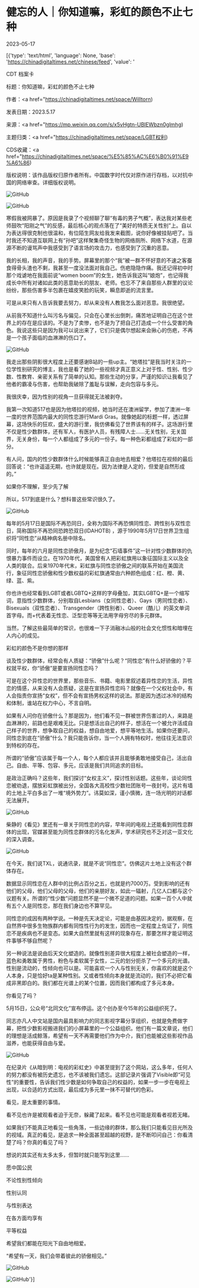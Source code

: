 # 健忘的人｜你知道嘛，彩虹的颜色不止七种

2023-05-17

[{'type': 'text/html', 'language': None, 'base': 'https://chinadigitaltimes.net/chinese/feed', 'value': '

CDT 档案卡

标题：你知道嘛，彩虹的颜色不止七种

作者：<a href="https://chinadigitaltimes.net/space/Willtorn)

发表日期：2023.5.17

来源：<a href="https://mp.weixin.qq.com/s/x5vHgtn-UBlEWbzn0glmhg)

主题归类：<a href="https://chinadigitaltimes.net/space/LGBT权利)

CDS收藏：<a href="https://chinadigitaltimes.net/space/%E5%85%AC%E6%B0%91%E9%A6%86)

版权说明：该作品版权归原作者所有。中国数字时代仅对原作进行存档，以对抗中国的网络审查。详细版权说明。





![GitHub](https://mmbiz.qpic.cn/mmbiz_png/zwicpdjfCS3xgEfNDUPIEAsy3YytXLSMJjC8ZSTcPZggpZpfqn8lssagYMj9ic2ynI0vI9XmurN1Tc1ias0iaPWKJA/640?wx_fmt=png\\&amp;amp;wxfrom=5\\&amp;amp;wx_lazy=1\\&amp;amp;wx_co=1)

![GitHub](https://mmbiz.qpic.cn/mmbiz_jpg/zwicpdjfCS3xgEfNDUPIEAsy3YytXLSMJK2MHOKM85tibKxptuKPnZwA3GXZCiasDng4Co3kiaGnWSIic2VJ0npicIPQ/640?wx_fmt=jpeg\\&amp;amp;wxfrom=5\\&amp;amp;wx_lazy=1\\&amp;amp;wx_co=1)

寒假我被网暴了。原因是我录了个视频聊了聊“有毒的男子气概”，表达我对某些老师鼓吹“阳刚之气”的反感，最后核心的观点落在了“美好的特质无关性别”上。自以为表达得很克制也很温和，有位陌生网友给我发来截图，说你好像被挂贴吧了。当时我还不知道互联网上有“孙吧”这样聚集奇怪生物的网络厕所、网络下水道，在源源不断的谩骂声中我感受到了语言场的攻击力，也感受到了沉重的恶意。

我的长相，我的声音，我的手势。屏幕里的那个“我”被一群不怀好意的不速之客蚕食得骨头渣也不剩，我甚至一度没法面对我自己。伤疤隐隐作痛。我还记得初中时那个戏谑地在我面前说“women boom”的女生，她告诉我这叫“娘炮”，也记得我成长中所有对诸如此类的恶意助长的朋友、老师。也忘不了来自那些人群里的议论纷纷，那些伤害多半包裹在嬉皮笑脸的玩笑，瞬息即逝的流言里。

可是从来只有人告诉我要去努力，却从来没有人教我怎么面对恶意。我很绝望。

从前我不知道什么叫污名与偏见，只会在心里长出倒刺，痛苦地证明自己在这个世界上的存在是应该的。不是为了卖惨，也不是为了把自己打造成一个什么受害的角色。我说这些只是因为我可以说出来了，它们只是偶尔想起来会揪心的伤疤，不再是一个孩子面临的血淋淋的伤口了。

![GitHub](https://mmbiz.qpic.cn/mmbiz_jpg/zwicpdjfCS3xgEfNDUPIEAsy3YytXLSMJag0scMnWbwXjhFYQ9OesK6AehEBxZxe9ribUTaGX3UtrLhyyWHr2y7A/640?wx_fmt=jpeg&amp;amp;wxfrom=5&amp;amp;wx_lazy=1&amp;amp;wx_co=1)

我走出那些阴影很大程度上还要感谢B站的一些up主。“她塔拉”是我当时关注的一位学性别研究的博主，我也是看了她的一些视频才真正意义上对于性、性别、性少数、性教育、亲密关系有了简单的认知。那些生动的分享，严谨的知识让我看见了他者的霸凌与伤害，也帮助我破除了羞耻与误解，走向包容与多元。

我很庆幸，因为性别的视角一旦获得就无法被剥夺。

我第一次知道517也是因为他塔拉的视频，她当时还在澳洲留学，参加了澳洲一年一度的世界范围内最大的同性恋游行Mardi Gras。就像她起的标题一样，透过屏幕，这场快乐的狂欢，盛大的游行里，我仿佛看见了世界该有的样子。这场游行里不仅是性少数群体，还有军人，有医护人员，有残障人士……无关性别，无关国界，无关身份，每一个人都组成了多元的一份子。每一种色彩都组成了彩虹的一部分。

有人问，国内的性少数群体什么时候能够真正自由地去相爱？他塔拉在视频的最后回答说：“也许遥遥无期，也许就是现在。因为法律是人定的，但爱是自然形成的。”

如果你不理解，至少先了解

所以，517到底是什么？想科普这些常识很久了。

![GitHub](https://mmbiz.qpic.cn/mmbiz_jpg/zwicpdjfCS3xgEfNDUPIEAsy3YytXLSMJh6EeQdX8Ykb1Yd1tYPG8kiboWVWm2AzibVZ3M7uqSKWUQEiaiaiaQQVjreg/640?wx_fmt=jpeg\\&amp;amp;wxfrom=5\\&amp;amp;wx_lazy=1\\&amp;amp;wx_co=1)

每年的5月17日是国际不再恐同日，全称为国际不再恐惧同性恋、跨性别与双性恋日，简称国际不再恐同恐跨恐双日(IDAHOTB) ，源于1990年5月17日世界卫生组织将“同性恋”从精神病名册中除名。

同时，每年的六月是同性恋骄傲月，是为纪念“石墙事件”这一针对性少数群体的仇恨暴力事件而设立。在1970年代，美国曾有人把彩虹旗用以象征国际主义以及全人类的联合。后来1970年代末，彩虹旗与同性恋骄傲之间的联系开始在美国流行，象征同性恋骄傲和性少数权益的彩虹旗通常由六种颜色组成：红、橙、黄、绿、蓝、紫。

你也许也经常看到LGBT或者LGBTQ+这样的字母叠加，其实LGBTQ+是一个缩写词，意指性少数群体，分别取自Lesbians（女同性恋者）、Gays（男同性恋者）、Bisexuals（双性恋者）、Transgender（跨性别者）、Queer（酷儿）的英文单词首字母。而+代表着无性恋、泛型恋等等无法用字母穷尽的多元群体。

当然，了解这些最简单的常识，也很难一下子消融冰山般的社会文化惯性和暗埋在人内心的成见。

彩虹的颜色不是你想的那样

谈及性少数群体，经常会有人质疑：“骄傲”什么呢？“同性恋”有什么好骄傲的？平权就平权，你“骄傲”是要宣扬同性恋吗？

可是在这个异性恋的世界里，那些音乐、书籍、电影里叙述着异性恋的生活，异性恋的情感，从来没有人会质疑，这是在宣扬异性恋吗？就像在一个父权社会中，有人会指责你宣扬“女权”，但不会有宣扬男权这样的说法。那是因为透过冰冷的结构和体制，谁站在权力中心，不言自明。

如果有人问你在骄傲什么？那是因为，他们看不见一群被世界伤害过的人，来路是血淋淋的，前路也是艰难无比。只是想活出自己的样子，想活在一个被允许活成自己样子的世界，想争取自己的权益，想自由地爱，想平等地生活。如果你还要问，同性恋到底在“骄傲”什么？我只能告诉你，当一个人拥有特权时，他往往无法意识到特权的存在。

所谓的“骄傲”应该属于每一个人，每个人都应该并且能够勇敢地接受自己，活出自己。自由、平等、包容、多元，应该是我们共同追求的目标。

是政治正确吗？这些年，我们探讨“女权主义”，探讨性别话题。这些年，谈论同性恋被劝退，摆放彩虹旗被出分，全国各大高校性少数社团账号一夜封号。这片有墙的土地上平白多出了一堆“境外势力”。讳莫如深，谨小慎微，连一场光明的对话都无法展开。

![GitHub](https://mmbiz.qpic.cn/mmbiz_jpg/zwicpdjfCS3xgEfNDUPIEAsy3YytXLSMJ4q3tLBJWLGxaamoJd4exicQk7lpqH9vib5BDibBfnAegYfoMtbzgiabrJA/640?wx_fmt=jpeg\\&amp;amp;wxfrom=5\\&amp;amp;wx_lazy=1\\&amp;amp;wx_co=1)

柴静的《看见》里还有一章关于同性恋的内容，早年间的电视上还能看到同性恋群体的出现，官媒甚至能为同性恋群体的污名化发声，学术研究也不乏对这一亚文化的深入调查。

![GitHub](https://mmbiz.qpic.cn/mmbiz_jpg/zwicpdjfCS3xgEfNDUPIEAsy3YytXLSMJwRqdmnBdqE289fAwR30ITDiaTEgXC94ibouuIHCwpwHCBHCmJOoeHKjA/640?wx_fmt=jpeg\\&amp;amp;wxfrom=5\\&amp;amp;wx_lazy=1\\&amp;amp;wx_co=1)

在今天，我们说TXL，说通讯录，就是不说“同性恋”。仿佛这片土地上没有这个群体存在。

数据显示同性恋在人群中的比例占百分之五，也就是约7000万。受到影响的还有他们的父母，他们父母的父母，他们的亲朋好友，如此一辐射，几亿人口都与这个议题有关。所谓的“性少数”问题显然不是一个微不足道的问题。如果一百个人中就有五个人是同性恋，那在我们身边也不算罕见。

同性恋的成因有两种学说。一种是先天决定论，可能是由基因决定的，据观察，在自然界中很多生物族群内都有同性性行为的发生，因而也一定程度上佐证了，同性恋不是疾病也不是变态。如果大自然里就有这样的现象存在，那要怎样才能证明这件事够不够自然呢？

另一种说法是说由后天文化塑造的。就像性别差异很大程度上被社会塑造的一样，蓝色和勇敢属于男性，粉色与柔软属于女性，二元的划分扼杀了一个多元的光谱。性别是流动的，性倾向也可以是。可能喜欢一个人与性别无关，你喜欢的就是这个人本身，只是恰好ta是某种性别。又或者性倾向本身就是流动的，我们不必把它看成非黑即白的。我们都在光谱上的某个位置，因而我们都构成了多元本身。

你看见了吗？

5月15日，公众号“北同文化”宣布停运。这个创办至今15年的公益组织死了。

同志亦凡人中文站是国内最具影响力的同志影视字幕分享组织，也就是免费做字幕，把性少数影视搬进我们的小屏幕里的一个公益组织。他们有一篇文章说，他们的理想是活成鲸落，希望有一天不再需要他们作为中介，我们也能被这些影视作品滋养，也能获得自由与爱。

![GitHub](https://mmbiz.qpic.cn/mmbiz_jpg/zwicpdjfCS3xgEfNDUPIEAsy3YytXLSMJUkH3mNlLYJLLNFEj8tMlWKxf6Dw3lUkuclm2UazibO7vjJcsfIN5WVw/640?wx_fmt=jpeg\\&amp;amp;wxfrom=5\\&amp;amp;wx_lazy=1\\&amp;amp;wx_co=1)

在纪录片《从暗到明：电视的彩虹史》中甚至提到了这个网站，这么多年，任何人的努力都没有被历史遗忘，也不该被我们遗忘。这部记录片强调了Visible即“可见性”的重要性，告诉我们性少数是如何争取自己的权益的，如果一步一步在电视上出现，以合适的方式出现，最后成为多元里一抹不可替代的色彩。

看见，是太重要的事情。

看不见也许是被观看者迫于无奈，躲藏了起来。看不见也可能是观看者视若无睹。

如果我们不能真正地看见一些角落，一些边缘的群体，那么我们只能看见目光所及的视域。真正的看见，是追求一种全面甚至超越的视野，是不断叩问自己：你看清楚了吗？你真的看见了吗？

想说的其实还有太多太多，但暂时就只能写到这里……

愿中国公民

不论性别性倾向

性别认同

与性别表达

在各方面均享有

平等权益

希望我们都能在阳光下自由地相爱。

“希望有一天，我们会带着彼此的骄傲相见。”

![GitHub](https://mmbiz.qpic.cn/mmbiz_jpg/zwicpdjfCS3xgEfNDUPIEAsy3YytXLSMJhX7Avl6icew2HrhN0OsNqPmHTeEn9G8wicvtEicvnibzX6icFUGnEj5cQbQ/640?wx_fmt=jpeg&amp;amp;wxfrom=5&amp;amp;wx_lazy=1&amp;amp;wx_co=1)

![GitHub](https://mmbiz.qpic.cn/mmbiz_png/zwicpdjfCS3xvq3CBr9XRNJHibZD6t7poNDGWkNbltVdbGBqiahWE63NibAticZfwNFEvyeSazfibT7eiaAUFXjRlB08A/640?wx_fmt=png\\&amp;amp;wxfrom=5\\&amp;amp;wx_lazy=1\\&amp;amp;wx_co=1)'}]